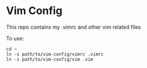 # Vim Config
This repo contains my .vimrc and other vim related files

To use:

    cd ~
    ln -s path/to/vim-config/vimrc .vimrc
    ln -s path/to/vim-config/vim .vim

